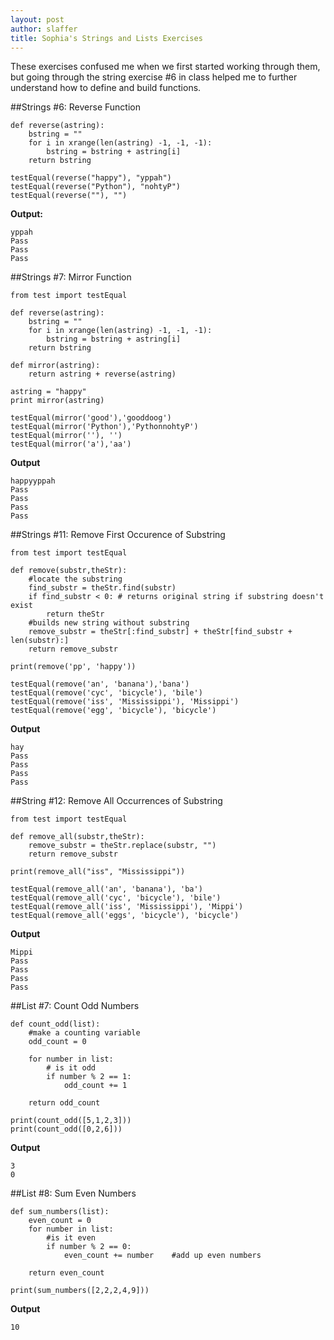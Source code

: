 ```yaml
---
layout: post
author: slaffer
title: Sophia's Strings and Lists Exercises
---
```


These exercises confused me when we first started working through them, but going through the string exercise #6 in class helped me to 
further understand how to define and build functions. 


##Strings #6: Reverse Function
```
def reverse(astring):
    bstring = ""
    for i in xrange(len(astring) -1, -1, -1):
        bstring = bstring + astring[i]
    return bstring

testEqual(reverse("happy"), "yppah")
testEqual(reverse("Python"), "nohtyP")
testEqual(reverse(""), "")
```

**Output:**
```
yppah
Pass
Pass
Pass
```

##Strings #7: Mirror Function

```
from test import testEqual

def reverse(astring):
    bstring = ""
    for i in xrange(len(astring) -1, -1, -1):
        bstring = bstring + astring[i]
    return bstring

def mirror(astring):
    return astring + reverse(astring)

astring = "happy"
print mirror(astring)

testEqual(mirror('good'),'gooddoog')
testEqual(mirror('Python'),'PythonnohtyP')
testEqual(mirror(''), '')
testEqual(mirror('a'),'aa')
```

**Output**
```
happyyppah
Pass
Pass
Pass
Pass
```

##Strings #11: Remove First Occurence of Substring

```
from test import testEqual

def remove(substr,theStr):
    #locate the substring
    find_substr = theStr.find(substr)
    if find_substr < 0: # returns original string if substring doesn't exist
        return theStr
    #builds new string without substring
    remove_substr = theStr[:find_substr] + theStr[find_substr + len(substr):]
    return remove_substr

print(remove('pp', 'happy'))

testEqual(remove('an', 'banana'),'bana')
testEqual(remove('cyc', 'bicycle'), 'bile')
testEqual(remove('iss', 'Mississippi'), 'Missippi')
testEqual(remove('egg', 'bicycle'), 'bicycle')
```

**Output**
```
hay
Pass
Pass
Pass
Pass
```

##String #12: Remove All Occurrences of Substring

```
from test import testEqual

def remove_all(substr,theStr):
    remove_substr = theStr.replace(substr, "")
    return remove_substr

print(remove_all("iss", "Mississippi"))

testEqual(remove_all('an', 'banana'), 'ba')
testEqual(remove_all('cyc', 'bicycle'), 'bile')
testEqual(remove_all('iss', 'Mississippi'), 'Mippi')
testEqual(remove_all('eggs', 'bicycle'), 'bicycle')
```

**Output**
```
Mippi
Pass
Pass
Pass
Pass
```

##List #7: Count Odd Numbers

```
def count_odd(list):
    #make a counting variable
    odd_count = 0
    
    for number in list:
        # is it odd
        if number % 2 == 1:
            odd_count += 1
            
    return odd_count
        
print(count_odd([5,1,2,3]))
print(count_odd([0,2,6]))
```

**Output**
```
3
0
```

##List #8: Sum Even Numbers

```
def sum_numbers(list):
    even_count = 0
    for number in list:
        #is it even
        if number % 2 == 0:
            even_count += number    #add up even numbers
            
    return even_count

print(sum_numbers([2,2,2,4,9]))
```

**Output**
```
10
```



